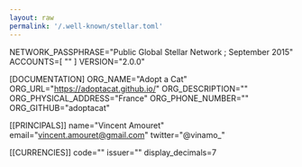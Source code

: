 ```yaml
---
layout: raw
permalink: '/.well-known/stellar.toml'
---
```


NETWORK_PASSPHRASE="Public Global Stellar Network ; September 2015"
ACCOUNTS=[
""
]
VERSION="2.0.0"

[DOCUMENTATION]
ORG_NAME="Adopt a Cat"
ORG_URL="https://adoptacat.github.io/"
ORG_DESCRIPTION=""
ORG_PHYSICAL_ADDRESS="France"
ORG_PHONE_NUMBER=""
ORG_GITHUB="adoptacat"

[[PRINCIPALS]]
name="Vincent Amouret"
email="vincent.amouret@gmail.com"
twitter="@vinamo_"

[[CURRENCIES]]
code=""
issuer=""
display_decimals=7
